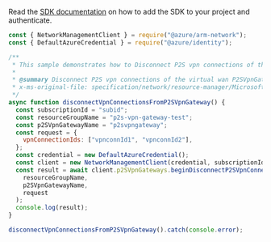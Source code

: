 Read the [SDK documentation](https://github.com/Azure/azure-sdk-for-js/blob/%40azure%2Farm-network_28.0.0/sdk/network/arm-network/README.md) on how to add the SDK to your project and authenticate.

```javascript
const { NetworkManagementClient } = require("@azure/arm-network");
const { DefaultAzureCredential } = require("@azure/identity");

/**
 * This sample demonstrates how to Disconnect P2S vpn connections of the virtual wan P2SVpnGateway in the specified resource group.
 *
 * @summary Disconnect P2S vpn connections of the virtual wan P2SVpnGateway in the specified resource group.
 * x-ms-original-file: specification/network/resource-manager/Microsoft.Network/stable/2021-08-01/examples/P2sVpnGatewaysDisconnectP2sVpnConnections.json
 */
async function disconnectVpnConnectionsFromP2SVpnGateway() {
  const subscriptionId = "subid";
  const resourceGroupName = "p2s-vpn-gateway-test";
  const p2SVpnGatewayName = "p2svpngateway";
  const request = {
    vpnConnectionIds: ["vpnconnId1", "vpnconnId2"],
  };
  const credential = new DefaultAzureCredential();
  const client = new NetworkManagementClient(credential, subscriptionId);
  const result = await client.p2SVpnGateways.beginDisconnectP2SVpnConnectionsAndWait(
    resourceGroupName,
    p2SVpnGatewayName,
    request
  );
  console.log(result);
}

disconnectVpnConnectionsFromP2SVpnGateway().catch(console.error);
```
